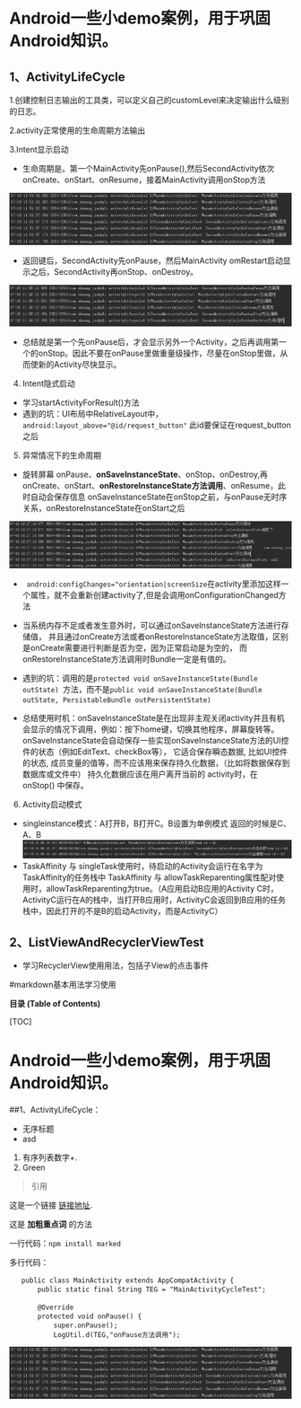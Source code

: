 # Android一些小demo案例，用于巩固Android知识。
## 1、ActivityLifeCycle

1.创建控制日志输出的工具类，可以定义自己的customLevel来决定输出什么级别的日志。

2.activity正常使用的生命周期方法输出

3.Intent显示启动
* 生命周期是。第一个MainActivity先onPause(),然后SecondActivity依次onCreate、onStart、onResume，接着MainActivity调用onStop方法

![启动第二个Activity](https://github.com/zhuangshaoBryant/MyAndroidProject/raw/master/Screenshots/1.png)

* 返回键后，SecondActivity先onPause，然后MainActivity omRestart启动显示之后，SecondActivity再onStop、onDestroy。

![返回到第一个Activity](https://github.com/zhuangshaoBryant/MyAndroidProject/raw/master/Screenshots/2.png)

* 总结就是第一个先onPause后，才会显示另外一个Activity，之后再调用第一个的onStop。因此不要在onPause里做重量级操作，尽量在onStop里做，从而使新的Activity尽快显示。

4. Intent隐式启动
* 学习startActivityForResult()方法
* 遇到的坑：UI布局中RelativeLayout中， `android:layout_above="@id/request_button"` 此id要保证在request_button之后

5. 异常情况下的生命周期
* 旋转屏幕 onPause、**onSaveInstanceState**、onStop、onDestroy,再onCreate、onStart、**onRestoreInstanceState方法调用**、onResume，此时自动会保存信息
onSaveInstanceState在onStop之前，与onPause无时序关系，onRestoreInstanceState在onStart之后

![异常销毁时生命周期](https://github.com/zhuangshaoBryant/MyAndroidProject/raw/master/Screenshots/3.png)
* ` android:configChanges="orientation|screenSize`在activity里添加这样一个属性，就不会重新创建activity了,但是会调用onConfigurationChanged方法
* 当系统内存不足或者发生意外时，可以通过onSaveInstanceState方法进行存储值，
并且通过onCreate方法或者onRestoreInstanceState方法取值，区别是onCreate需要进行判断是否为空，因为正常启动是为空的，
而onRestoreInstanceState方法调用时Bundle一定是有值的。

* 遇到的坑：调用的是`protected void onSaveInstanceState(Bundle outState) `方法，而不是`public void onSaveInstanceState(Bundle outState, PersistableBundle outPersistentState) `

* 总结使用时机：onSaveInstanceState是在出现非主观关闭activity并且有机会显示的情况下调用，例如：按下home键，切换其他程序，屏幕旋转等。
onSaveInstanceState会自动保存一些实现onSaveInstanceState方法的UI控件的状态（例如EditText、checkBox等），
它适合保存瞬态数据, 比如UI控件的状态, 成员变量的值等，而不应该用来保存持久化数据，（比如将数据保存到数据库或文件中）
持久化数据应该在用户离开当前的 activity时，在 onStop() 中保存。


6. Activity启动模式
* singleinstance模式：A打开B，B打开C。B设置为单例模式
返回的时候是C、A、B
![异常销毁时生命周期](https://github.com/zhuangshaoBryant/MyAndroidProject/raw/master/Screenshots/4.png)
* TaskAffinity 与 singleTask使用时，待启动的Activity会运行在名字为TaskAffinity的任务栈中
TaskAffinity 与 allowTaskReparenting属性配对使用时，allowTaskReparenting为true。（A应用启动B应用的Activity C时，
ActivityC运行在A的栈中，当打开B应用时，ActivityC会返回到B应用的任务栈中，因此打开的不是B的启动Activity，而是ActivityC）

## 2、ListViewAndRecyclerViewTest
* 学习RecyclerView使用用法，包括子View的点击事件


#markdown基本用法学习使用


**目录 (Table of Contents)**

[TOC]

# Android一些小demo案例，用于巩固Android知识。
##1、ActivityLifeCycle：
* 无序标题
* asd
1. 有序列表数字+.
2. Green

>引用

这是一个链接 [链接地址](http://example.com/).

这是 **加粗重点词** 的方法

一行代码：`npm install marked`

多行代码：
```
   public class MainActivity extends AppCompatActivity {
       public static final String TEG = "MainActivityCycleTest";
   
       @Override
       protected void onPause() {
           super.onPause();
           LogUtil.d(TEG,"onPause方法调用");

```
   
![测试图片](https://github.com/zhuangshaoBryant/MyAndroidProject/raw/master/Screenshots/1.png)